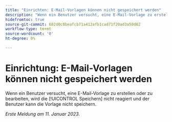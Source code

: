 ```yaml
---
title: "Einrichten: E-Mail-Vorlagen können nicht gespeichert werden"
description: "Wenn ein Benutzer versucht, eine E-Mail-Vorlage zu erstellen oder zu bearbeiten, reagiert die Schaltfläche Speichern nicht und der Benutzer kann die Vorlage nicht speichern."
hidefromtoc: true
source-git-commit: 682d0c0beafcb71a412afb1cad71f20ad3a50d82
workflow-type: tm+mt
source-wordcount: '0'
ht-degree: 0%

---
```



# Einrichtung: E-Mail-Vorlagen können nicht gespeichert werden

Wenn ein Benutzer versucht, eine E-Mail-Vorlage zu erstellen oder zu bearbeiten, wird die [!UICONTROL Speichern] nicht reagiert und der Benutzer kann die Vorlage nicht speichern.

_Erste Meldung am 11. Januar 2023._

